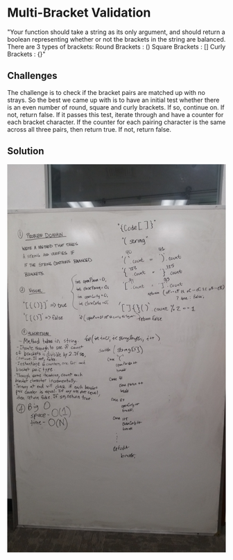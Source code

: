 # Multi-Bracket Validation
"Your function should take a string as its only argument, and should return a boolean representing whether or not the brackets in the string are balanced. There are 3 types of brackets:
Round Brackets : ()
Square Brackets : []
Curly Brackets : {}"

## Challenges
The challenge is to check if the bracket pairs are matched up with no strays. So the best we came up with is to have an initial test whether there is an even number of round, square and curly brackets. If so, continue on. If not, return false. If it passes this test, iterate through and have a counter for each bracket character. If the counter for each pairing character is the same across all three pairs, then return true. If not, return false.

## Solution
![image](/assets/MultiBracketValidation.jpg)